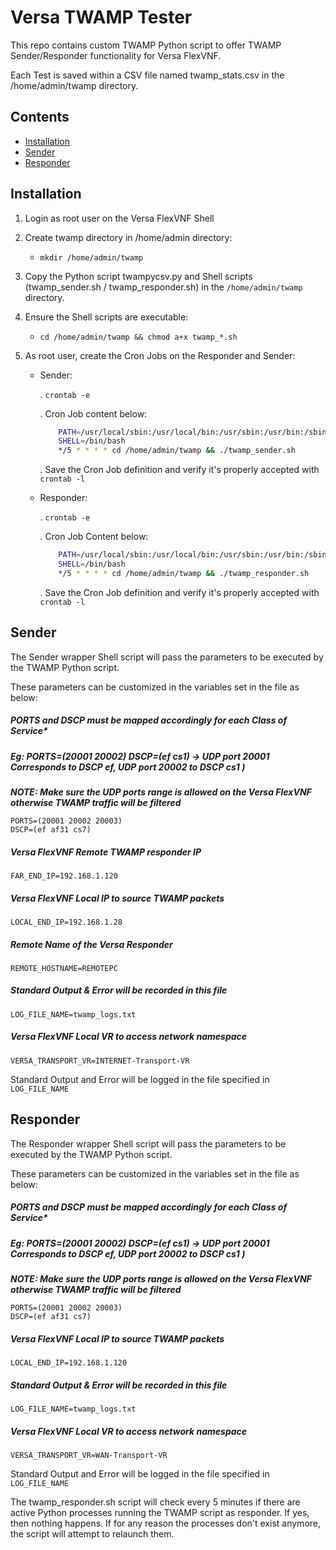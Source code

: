 # Versa TWAMP Tester

This repo contains custom TWAMP Python script to offer TWAMP Sender/Responder functionality for Versa FlexVNF.

Each Test is saved within a CSV file named twamp_stats.csv in the /home/admin/twamp directory.

## Contents

- [Installation](#installation)
- [Sender](#sender)
- [Responder](#responder)


## Installation
1. Login as root user on the Versa FlexVNF Shell

2. Create twamp directory in /home/admin directory:
    - `mkdir /home/admin/twamp`

3. Copy the Python script twampycsv.py and Shell scripts (twamp_sender.sh / twamp_responder.sh) in the 
`/home/admin/twamp` directory.

4. Ensure the Shell scripts are executable:
    - `cd /home/admin/twamp && chmod a+x twamp_*.sh`

5. As root user, create the Cron Jobs on the Responder and Sender:

    - Sender:
    
        . `crontab -e`
        
        . Cron Job content below:
        ```bash
            PATH=/usr/local/sbin:/usr/local/bin:/usr/sbin:/usr/bin:/sbin:/bin
            SHELL=/bin/bash
            */5 * * * * cd /home/admin/twamp && ./twamp_sender.sh
        ```
        . Save the Cron Job definition and verify it's properly accepted with `crontab -l`
    
    - Responder:
    
        . `crontab -e`
        
        . Cron Job Content below:
        
        ```bash
            PATH=/usr/local/sbin:/usr/local/bin:/usr/sbin:/usr/bin:/sbin:/bin
            SHELL=/bin/bash
            */5 * * * * cd /home/admin/twamp && ./twamp_responder.sh
        ```
        
        . Save the Cron Job definition and verify it's properly accepted with `crontab -l`

## Sender

The Sender wrapper Shell script will pass the parameters to be executed by the TWAMP Python script.

These parameters can be customized in the variables set in the file as below:

##### PORTS and DSCP must be mapped accordingly for each Class of Service*
##### Eg: PORTS=(20001 20002) DSCP=(ef cs1) -> UDP port 20001 Corresponds to DSCP ef, UDP port 20002 to DSCP cs1 )

***NOTE: Make sure the UDP ports range is allowed on the Versa FlexVNF otherwise TWAMP traffic will be filtered***
```
PORTS=(20001 20002 20003)
DSCP=(ef af31 cs7)
```

##### Versa FlexVNF Remote TWAMP responder IP
```
FAR_END_IP=192.168.1.120
```

##### Versa FlexVNF Local IP to source TWAMP packets
```
LOCAL_END_IP=192.168.1.28
```

##### Remote Name of the Versa Responder
```
REMOTE_HOSTNAME=REMOTEPC
```

##### Standard Output & Error will be recorded in this file
```
LOG_FILE_NAME=twamp_logs.txt
```

##### Versa FlexVNF Local VR to access network namespace
```
VERSA_TRANSPORT_VR=INTERNET-Transport-VR
```

Standard Output and Error will be logged in the file specified in `LOG_FILE_NAME`


## Responder

The Responder wrapper Shell script will pass the parameters to be executed by the TWAMP Python script.

These parameters can be customized in the variables set in the file as below:

##### PORTS and DSCP must be mapped accordingly for each Class of Service*
##### Eg: PORTS=(20001 20002) DSCP=(ef cs1) -> UDP port 20001 Corresponds to DSCP ef, UDP port 20002 to DSCP cs1 )

***NOTE: Make sure the UDP ports range is allowed on the Versa FlexVNF otherwise TWAMP traffic will be filtered***
```
PORTS=(20001 20002 20003)
DSCP=(ef af31 cs7)
```

##### Versa FlexVNF Local IP to source TWAMP packets
```
LOCAL_END_IP=192.168.1.120
```

##### Standard Output & Error will be recorded in this file
```
LOG_FILE_NAME=twamp_logs.txt
```

##### Versa FlexVNF Local VR to access network namespace
```
VERSA_TRANSPORT_VR=WAN-Transport-VR
```

Standard Output and Error will be logged in the file specified in `LOG_FILE_NAME`

The twamp_responder.sh script will check every 5 minutes if there are active Python processes running the TWAMP 
script as responder. If yes, then nothing happens. If for any reason the processes don't exist anymore, the script will 
attempt to relaunch them.